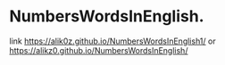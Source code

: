 # NumbersWordsInEnglish.

link https://alik0z.github.io/NumbersWordsInEnglish1/ or https://alikz0.github.io/NumbersWordsInEnglish/
